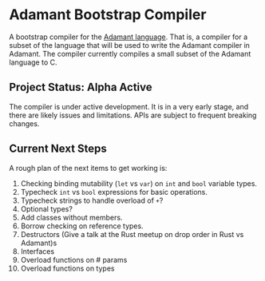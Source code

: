 # Adamant Bootstrap Compiler

A bootstrap compiler for the [Adamant language](http://adamant-lang.org).  That is, a compiler for a subset of the language that will be used to write the Adamant compiler in Adamant. The compiler currently compiles a small subset of the Adamant language to C.

## Project Status: Alpha Active

The compiler is under active development. It is in a very early stage, and there are likely issues and limitations. APIs are subject to frequent breaking changes.

## Current Next Steps

A rough plan of the next items to get working is:

1. Checking binding mutability (`let` vs `var`) on `int` and `bool` variable types.
2. Typecheck `int` vs `bool` expressions for basic operations.
3. Typecheck strings to handle overload of `+`?
4. Optional types?
5. Add classes without members.
6. Borrow checking on reference types.
7. Destructors (Give a talk at the Rust meetup on drop order in Rust vs Adamant)s
8. Interfaces
9. Overload functions on # params
10. Overload functions on types

